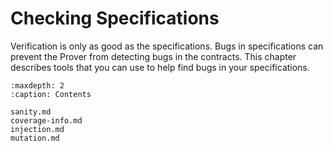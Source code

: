 Checking Specifications
=======================

Verification is only as good as the specifications.  Bugs in specifications can
prevent the Prover from detecting bugs in the contracts.  This chapter describes
tools that you can use to help find bugs in your specifications.

```{toctree}
:maxdepth: 2
:caption: Contents

sanity.md
coverage-info.md
injection.md
mutation.md
```
